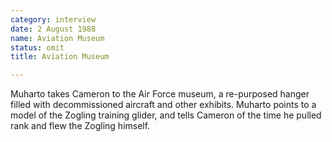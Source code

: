 ```yaml
---
category: interview
date: 2 August 1988
name: Aviation Museum
status: omit
title: Aviation Museum

---
```

Muharto takes Cameron to the Air Force museum, a re-purposed hanger filled with decommissioned aircraft and other exhibits. Muharto points to a model of the Zogling training glider, and tells Cameron of  the time he pulled rank and flew the Zogling himself.

